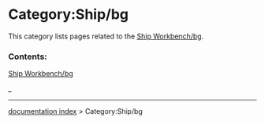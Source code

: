 # Category:Ship/bg
This category lists pages related to the [Ship Workbench/bg](Ship_Workbench/bg.md).

### Contents:

[Ship Workbench/bg](Ship_Workbench/bg.md)

_

---
[documentation index](../README.md) > Category:Ship/bg
